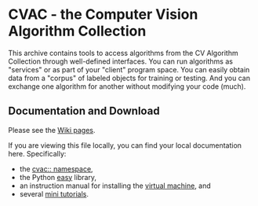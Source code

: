 CVAC - the Computer Vision Algorithm Collection
====
This archive contains tools to access algorithms from the 
CV Algorithm Collection
through well-defined interfaces.  You can run algorithms as
"services" or as part of your "client" program space.  You
can easily obtain data from a "corpus" of labeled objects
for training or testing.  And you can exchange one algorithm
for another without modifying your code (much).

Documentation and Download
------------
Please see the [Wiki pages](https://github.com/NPSVisionLab/CVAC/wiki).

If you are viewing this file locally, you can find your local documentation
here.  Specifically:

* the [cvac:: namespace](namespacecvac.html),
* the Python [easy](namespaceeasy.html) library,
* an instruction manual for installing the [virtual machine](../easy/_build/html/index.html), and
* several [mini tutorials](../easy/_build/html/index.html).